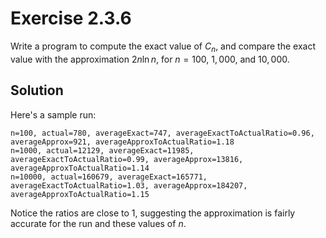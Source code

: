 # Exercise 2.3.6

Write a program to compute the exact value of $C_n$, and compare the exact value with
the approximation $2n\ln n$, for $n=100$, $1,000$, and $10,000$.

## Solution

Here's a sample run:

```text
n=100, actual=780, averageExact=747, averageExactToActualRatio=0.96, averageApprox=921, averageApproxToActualRatio=1.18
n=1000, actual=12129, averageExact=11985, averageExactToActualRatio=0.99, averageApprox=13816, averageApproxToActualRatio=1.14
n=10000, actual=160679, averageExact=165771, averageExactToActualRatio=1.03, averageApprox=184207, averageApproxToActualRatio=1.15
```

Notice the ratios are close to 1, suggesting the approximation is fairly accurate for the
run and these values of $n$.
